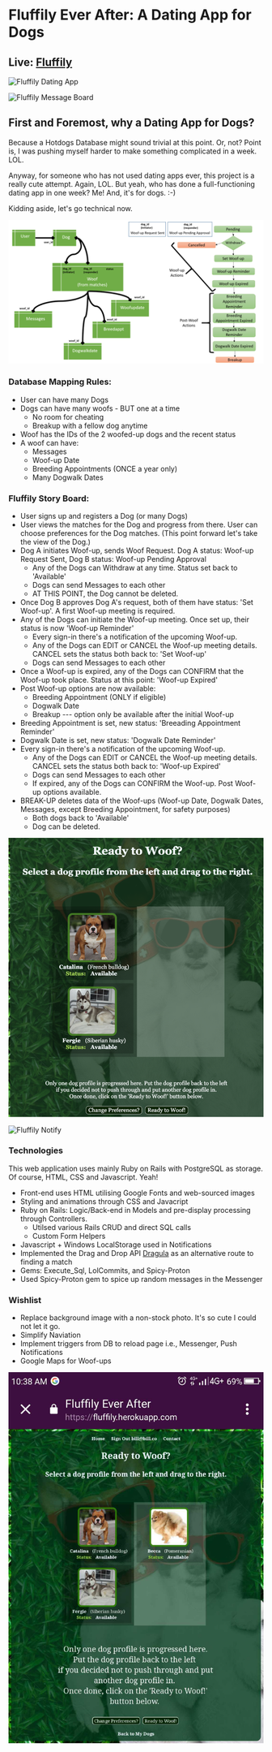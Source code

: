 Fluffily Ever After: A Dating App for Dogs
============

Live: [Fluffily](https://fluffily.herokuapp.com/)
------------

![Fluffily Dating App](Screen%20Shot%202019-04-25%20at%204.33.15%20pm.png "Dating App")

![Fluffily Message Board](Screen%20Shot%202019-04-25%20at%204.36.04%20pm.png "Message Board")

First and Foremost, why a Dating App for Dogs?
------------

Because a Hotdogs Database might sound trivial at this point. Or, not? Point is, I was pushing myself harder to make something complicated in a week. LOL.

Anyway, for someone who has not used dating apps ever, this project is a really cute attempt. Again, LOL. But yeah, who has done a full-functioning dating app in one week? Me! And, it's for dogs. :-) 

Kidding aside, let's go technical now.

![Fluffily DB](Fluffily.png "Fluffily Database Mapping")

### Database Mapping Rules: ###

  * User can have many Dogs
  * Dogs can have many woofs - BUT one at a time
    * No room for cheating
    * Breakup with a fellow dog anytime
  * Woof has the IDs of the 2 woofed-up dogs and the recent status
  * A woof can have:
    * Messages
    * Woof-up Date
    * Breeding Appointments (ONCE a year only)
    * Many Dogwalk Dates

### Fluffily Story Board: ###

  * User signs up and registers a Dog (or many Dogs)
  * User views the matches for the Dog and progress from there. User can choose preferences for the Dog matches.
  (This point forward let's take the view of the Dog.)
  * Dog A initiates Woof-up, sends Woof Request. Dog A status: Woof-up Request Sent, Dog B status: Woof-up Pending Approval
    * Any of the Dogs can Withdraw at any time. Status set back to 'Available'
    * Dogs can send Messages to each other
    * AT THIS POINT, the Dog cannot be deleted. 
  * Once Dog B approves Dog A's request, both of them have status: 'Set Woof-up'. A first Woof-up meeting is required.
  * Any of the Dogs can initiate the Woof-up meeting. Once set up, their status is now 'Woof-up Reminder'
    * Every sign-in there's a notification of the upcoming Woof-up.
    * Any of the Dogs can EDIT or CANCEL the Woof-up meeting details. CANCEL sets the status both back to: 'Set Woof-up' 
    * Dogs can send Messages to each other
  * Once a Woof-up is expired, any of the Dogs can CONFIRM that the Woof-up took place. Status at this point: 'Woof-up Expired'
  * Post Woof-up options are now available:
    * Breeding Appointment (ONLY if eligible)
    * Dogwalk Date
    * Breakup --- option only be available after the initial Woof-up
  * Breeding Appointment is set, new status: 'Breeading Appointment Reminder'
  * Dogwalk Date is set, new status: 'Dogwalk Date Reminder'
  * Every sign-in there's a notification of the upcoming Woof-up.
    * Any of the Dogs can EDIT or CANCEL the Woof-up meeting details. CANCEL sets the status both back to: 'Woof-up Expired' 
    * Dogs can send Messages to each other
    * If expired, any of the Dogs can CONFIRM the Woof-up. Post Woof-up options available.
  * BREAK-UP deletes data of the Woof-ups (Woof-up Date, Dogwalk Dates, Messages, except Breeding Appointment, for safety purposes)
    * Both dogs back to 'Available'
    * Dog can be deleted.

![Fluffily Ready to Woof](Screen%20Shot%202019-04-26%20at%2010.09.34%20am.png "Ready to Woof?")

![Fluffily Notify](Screen%20Shot%202019-04-25%20at%204.32.08%20pm.png "Notification")

### Technologies ###

This web application uses mainly Ruby on Rails with PostgreSQL as storage. Of course, HTML, CSS and Javascript. Yeah!

  * Front-end uses HTML utilising Google Fonts and web-sourced images
  * Styling and animations through CSS and Javacript
  * Ruby on Rails: Logic/Back-end in Models and pre-display processing through Controllers. 
     * Utilsed various Rails CRUD and direct SQL calls   
     * Custom Form Helpers
  * Javascript + Windows LocalStorage used in Notifications
  * Implemented the Drag and Drop API [Dragula](https://bevacqua.github.io/dragula/) as an alternative route to finding a match
  * Gems: Execute_Sql, LolCommits, and Spicy-Proton
  * Used Spicy-Proton gem to spice up random messages in the Messenger
  
### Wishlist ###

  * Replace background image with a non-stock photo. It's so cute I could not let it go.
  * Simplify Naviation
  * Implement triggers from DB to reload page i.e., Messenger, Push Notifications
  * Google Maps for Woof-ups

![Fluffily Mobile](Screenshot_2019-04-26-10-38-38.png "Mobile Version")

